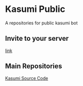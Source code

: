 # Kasumi Public

A repositories for public kasumi bot

## Invite to your server

[link](https://discord.com/oauth2/authorize?client_id=806810705205395456&permissions=8&scope=bot)

## Main Repositories

[Kasumi Source Code](https://github.com/HelloYeew/kasumi)


